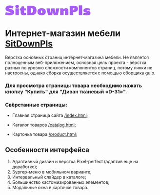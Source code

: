 ![alt text](https://github.com/EkaterinaPodneva/internet-sofa-market/blob/main/src/img/logo-text.svg)
# Интернет-магазин мебели [SitDownPls](https://ekaterinapodneva.github.io/internet-sofa-market/)
Вёрстка основных страниц интернет-магазина мебели. Не является полноценным веб-приложением, основная цель проекта - вёрстка разных по уровню сложности компонентов страниц, потому линки не настроены, однако сборка осуществляется с помощью сборщика gulp. 
### Для просмотра страницы товара необходимо нажать кнопку "Купить" для "Диван тканевый «D-31»".  
### Свёрстанные страницы:
- Главная страница сайта [/index.html](https://ekaterinapodneva.github.io/internet-sofa-market/index.html);
* Каталог товаров [/catalog.html](https://ekaterinapodneva.github.io/internet-sofa-market/catalog.html);
+ Карточка товара  [/product.html](https://ekaterinapodneva.github.io/internet-sofa-market/product.html);
## Особенности интерфейса
1. Адаптивный дизайн и верстка Pixel-perfect (адаптив еще на доработке);
1. Бургер-меню в мобильном варианте;
1. Интервальный слайдер в каталоге;
2. Большинство кастомизированных элементов;
3. Модальные окна в карточке товара.
